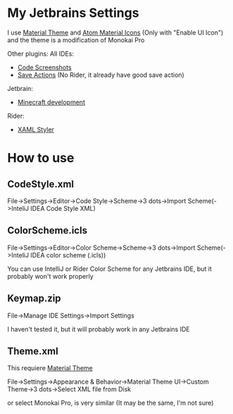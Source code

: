 # My Jetbrains Settings
I use [Material Theme](https://plugins.jetbrains.com/plugin/8006-material-theme-ui) and [Atom Material Icons](https://plugins.jetbrains.com/plugin/10044-atom-material-icons) (Only with "Enable UI Icon") and the theme is a modification of Monokai Pro

Other plugins:
All IDEs:
- [Code Screenshots](https://plugins.jetbrains.com/plugin/9406-code-screenshots)
- [Save Actions](https://plugins.jetbrains.com/plugin/7642-save-actions) (No Rider, it already have good save action)

Jetbrain:
- [Minecraft development](https://plugins.jetbrains.com/plugin/8327-minecraft-development)

Rider:
- [XAML Styler](https://plugins.jetbrains.com/plugin/14932-xaml-styler)

# How to use
## CodeStyle.xml
File->Settings->Editor->Code Style->Scheme->3 dots->Import Scheme(->InteliJ IDEA Code Style XML)

## ColorScheme.icls
File->Settings->Editor->Color Scheme->Scheme->3 dots->Import Scheme(->InteliJ IDEA color scheme (.icls))

You can use IntelliJ or Rider Color Scheme for any Jetbrains IDE, but it probably won't work properly

## Keymap.zip
File->Manage IDE Settings->Import Settings

I haven't tested it, but it will probably work in any Jetbrains IDE

## Theme.xml
This requiere [Material Theme](https://plugins.jetbrains.com/plugin/8006-material-theme-ui)

File->Settings->Appearance & Behavior->Material Theme UI->Custom Theme->3 dots->Select XML file from Disk

or select Monokai Pro, is very similar (It may be the same, I'm not sure)
